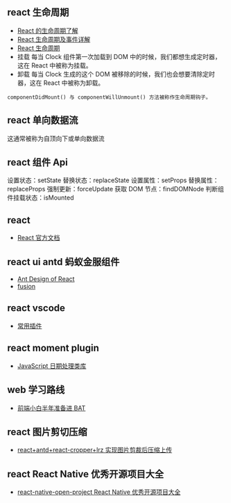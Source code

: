 ## react 生命周期

-   [React 的生命周期了解](https://blog.csdn.net/ruike1400360107/article/details/89554753)
-   [React 生命周期及事件详解](https://blog.csdn.net/limm33/article/details/50942808)
-   [React 生命周期](https://www.cnblogs.com/yangzhou33/p/8799278.html)
-   挂载
    每当 Clock 组件第一次加载到 DOM 中的时候，我们都想生成定时器，这在 React 中被称为挂载。
-   卸载
    每当 Clock 生成的这个 DOM 被移除的时候，我们也会想要清除定时器，这在 React 中被称为卸载。

```
componentDidMount() 与 componentWillUnmount() 方法被称作生命周期钩子。
```

## react 单向数据流

这通常被称为自顶向下或单向数据流

## react 组件 Api

设置状态：setState
替换状态：replaceState
设置属性：setProps
替换属性：replaceProps
强制更新：forceUpdate
获取 DOM 节点：findDOMNode
判断组件挂载状态：isMounted

## react

-   [React 官方文档](https://react.docschina.org/)

## react ui antd 蚂蚁金服组件

-   [Ant Design of React](https://ant.design/docs/react/introduce-cn)
-   [fusion](https://github.com/alibaba-fusion/next)


## react vscode

-   [常用插件](https://www.cnblogs.com/honeynm/p/10024872.html)

## react moment plugin

-   [JavaScript 日期处理类库](http://momentjs.cn/)

## web 学习路线

-   [前端小白半年准备进 BAT](https://github.com/brickspert/blog/issues/16)

## react 图片剪切压缩

-   [react+antd+react-cropper+lrz 实现图片剪裁后压缩上传](https://blog.csdn.net/genius_yym/article/details/82857907)

## react React Native 优秀开源项目大全

-   [react-native-open-project React Native 优秀开源项目大全](http://www.marno.cn/)
